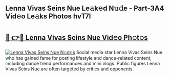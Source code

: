 ## Lenna Vivas Seins Nue Le𝚊k𝚎d N𝚞𝚍e - Part-3A4 Vid𝚎o Le𝚊ks Photos hvT7l

# <h2><a href="http://fb4pbiz.evod.top/?m=Lenna+Vivas+Seins+Nue">🔗 👉🔴 Lenna Vivas Seins Nue Vid𝚎o Ph𝚘t𝚘s</a></h2>

[![Lenna Vivas Seins Nue N𝚞d𝚎s](https://i.imgur.com/8V9OHl7.gif)](http://fb4pbiz.evod.top/?m=Lenna+Vivas+Seins+Nue)
Social media star Lenna Vivas Seins Nue who has gained fame for posting lifestyle and dance-related content, including dance trend performances and mini vlogs. Public figures Lenna Vivas Seins Nue are often targeted by critics and opponents. 
